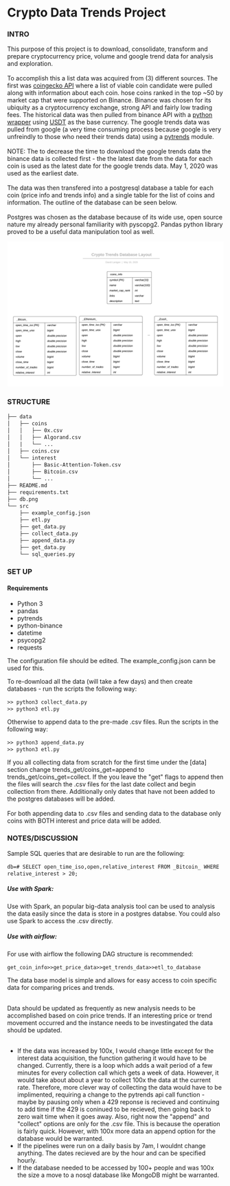 # Crypto Data Trends Project

### INTRO
This purpose of this project is to download, consolidate, transform and prepare cryptocurrency price, volume and google trend data for analysis and exploration.<br/>
<br>
To accomplish this a list data was acquired from (3) different sources. The first was [coingecko API](https://www.coingecko.com/en/api) where a list of viable coin candidate were pulled along with information about each coin. hose coins ranked in the top ~50 by market cap that were supported on Binance. Binance was chosen for its ubiquity as a cryptocurrency exchange, strong API and fairly low trading fees. The historical data was then pulled from binance API with a [python wrapper](https://github.com/sammchardy/python-binance) using [USDT](https://tether.to/) as the base currency. The google trends data was pulled from google (a very time consuming process because google is very unfreindly to those who need their trends data) using a [pytrends](https://github.com/GeneralMills/pytrends) module.<br/>
<br>
NOTE: The to decrease the time to download the google trends data the binance data is collected first - the the latest date from the data for each coin is used as the latest date for the google trends data. May 1, 2020 was used as the earliest date.<br/>
<br>
The data was then transfered into a postgresql database a table for each coin (price info and trends info) and a single table for the list of coins and information. The outline of the database can be seen below.<br/>
<br>
Postgres was chosen as the database because of its wide use, open source nature my already personal familiarity with pyscopg2. Pandas python library proved to be a useful data manipulation tool as well.

![image info](./db.png)


### STRUCTURE

```
├── data                                                                                         
│   ├── coins                                                                                                        
│   │   ├── 0x.csv                                                                                                          
│   │   ├── Algorand.csv                                                                                                     
│   |   └── ...                                                                                       
│   ├── coins.csv
│   └── interest
│       ├── Basic-Attention-Token.csv
│       ├── Bitcoin.csv
│       └── ...
├── README.md
├── requirements.txt
├── db.png
└── src
    ├── example_config.json
    ├── etl.py
    ├── get_data.py
    ├── collect_data.py
    ├── append_data.py
    ├── get_data.py
    └── sql_queries.py

```

### SET UP

#### Requirements
* Python 3
* pandas
* pytrends
* python-binance
* datetime
* psycopg2
* requests

The configuration file should be edited. The example_config.json cann be used for this.

To re-download all the data (will take a few days) and then create databases - run the scripts the following way:
```
>> python3 collect_data.py
>> python3 etl.py
```
Otherwise to append data to the pre-made .csv files. Run the scripts in the following way:
```
>> python3 append_data.py
>> python3 etl.py
```

If you all collecting data from scratch for the first time under the [data] section change trends_get/coins_get=append to trends_get/coins_get=collect.
If the you leave the "get" flags to  append then the files will search the .csv files for the last date collect and begin collection from there. Additionally only dates that have not been added to the postgres databases will be added.<br/>
<br>
For both appending data to .csv files and sending data to the database only coins with BOTH interest and price data will be added.


### NOTES/DISCUSSION


Sample SQL queries that are desirable to run are the following:
```
db=# SELECT open_time_iso,open,relative_interest FROM _Bitcoin_ WHERE relative_interest > 20;
```

##### Use with Spark:
Use with Spark, an popular big-data analysis tool can be used to analysis the data easily since the data is store in a postgres databse. You could also use Spark to access the .csv directly.


##### Use with airflow:
For use with airflow the following DAG structure is recommended:
```
get_coin_info>>get_price_data>>get_trends_data>>etl_to_database
```
The data base model is simple and allows for easy access to coin specific data for comparing prices and trends.<br/>
<br>

Data should be updated as frequently as new analysis needs to be accomplished based on coin price trends. If an interesting price or trend movement occurred and the instance needs to be investingated the data should be updated.<br/>
<br>

* If the data was increased by 100x, I would change little except for the interest data acquisition, the function gathering it would have to be changed. Currently, there is a loop which adds a wait period of a few minutes for every collection call which gets a week of data. However, it would take about about a year to collect 100x the data at the current rate.  Therefore, more clever way of collecting the data would have to be implimented, requiring a change to the pytrends api call function - maybe by pausing only when a 429 reponse is recieved and continuing to add time if the 429 is coninued to be recieved, then going back to zero wait time when it goes away. Also, right now the "append" and "collect" options are only for the .csv file. This is because the operation is fairly quick. However, with 100x more data an append option for the database would be warranted. 
* If the pipelines were run on a daily basis by 7am,  I wouldnt change anything. The dates recieved are by the hour and can be specified hourly.
* If the database needed to be accessed by 100+ people and was 100x the size a move to a nosql database like MongoDB might be warranted.
